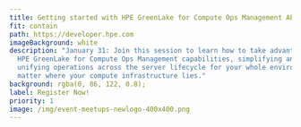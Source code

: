 ```yaml
---
title: Getting started with HPE GreenLake for Compute Ops Management APIs
fit: contain
path: https://developer.hpe.com
imageBackground: white
description: "January 31: Join this session to learn how to take advantage of
  HPE GreenLake for Compute Ops Management capabilities, simplifying and
  unifying operations across the server lifecycle for your whole environment, no
  matter where your compute infrastructure lies."
background: rgba(0, 86, 122, 0.8);
label: Register Now!
priority: 1
image: /img/event-meetups-newlogo-400x400.png
---
```

